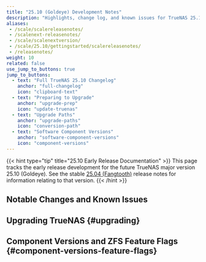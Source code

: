```yaml
---
title: "25.10 (Goldeye) Development Notes"
description: "Highlights, change log, and known issues for TrueNAS 25.10 releases."
aliases:
 - /scale/scalereleasenotes/
 - /scalenext-releasenotes/
 - /scale/scalenextversion/
 - /scale/25.10/gettingstarted/scalereleasenotes/
 - /releasenotes/
weight: 10
related: false
use_jump_to_buttons: true
jump_to_buttons:
  - text: "Full TrueNAS 25.10 Changelog"
    anchor: "full-changelog"
    icon: "clipboard-text"
  - text: "Preparing to Upgrade"
    anchor: "upgrade-prep"
    icon: "update-truenas"
  - text: "Upgrade Paths"
    anchor: "upgrade-paths"
    icon: "conversion-path"
  - text: "Software Component Versions"
    anchor: "software-component-versions"
    icon: "component-versions"
---
```


{{< hint type="tip" title="25.10 Early Release Documentation" >}}
This page tracks the early release development for the future TrueNAS major version 25.10 (Goldeye).
See the stable [25.04 (Fangtooth)](https://www.truenas.com/docs/scale/25.04/gettingstarted/scalereleasenotes/) release notes for information relating to that version.
{{< /hint >}}

## Notable Changes and Known Issues

<!-- Hugo-processed content for release notes tab box -->
<div style="display: none;" id="release-tab-content-source">
  <div data-tab-id="25.10.0-BETA.1" data-tab-label="25.10.0-BETA.1">

{{< hint type=warning title="Early Release Software" >}}
Early releases are intended for testing and feedback purposes.
Do not use early-release software for critical tasks.
{{< /hint >}}

August 20, 2025

The TrueNAS team is pleased to release TrueNAS 25.10-BETA.1!
This first public release version of TrueNAS 25.10 (Goldeye) has software component updates and new features that are in the polishing phase.

### 25.10-BETA.1 Notable changes

* 

<a href="https://ixsystems.atlassian.net/issues/?filter=11744" target="_blank">Click here for the full changelog</a> of completed tickets that are included in the 25.10-BETA.1 release.
{{< include file="/static/includes/JiraFilterInstructions.md" >}}

### 25.10-BETA.1 Known Issues

* 

<a href="https://ixsystems.atlassian.net/issues/?filter=11745" target="_blank">Click here to see the latest information</a> about public issues discovered in 25.10-BETA.1 that are being resolved in a future TrueNAS release.
  </div>
  <div data-tab-id="full-changelog" data-tab-label="Full TrueNAS 25.10 Changelog">
<!-- CSV Changelog Table with Version Support -->
<div id="csv-changelog-container"></div>
  </div>

</div>

<!-- Linkable Tab Box -->
<div id="release-tabs-container"></div>

<script src="/js/linkable-tabs.js?v=4.8"></script>
<script>
// Initialize linkable tabs with Hugo-processed content
document.addEventListener('DOMContentLoaded', function() {
    // Extract all tab content from Hugo-processed divs
    const tabSource = document.getElementById('release-tab-content-source');
    const tabDivs = tabSource.querySelectorAll('[data-tab-id]');
    
    const tabs = Array.from(tabDivs).map(div => ({
        id: div.getAttribute('data-tab-id'),
        label: div.getAttribute('data-tab-label'),
        content: div.innerHTML
    }));
    
    createLinkableTabs('release-tabs-container', tabs, {
        defaultTab: '25.04.1-changes-and-issues',
        urlHashEnabled: true,
        enableMarkdown: false, // Hugo already processed the content
        collapsible: true
    });
});
</script>

<!-- CSV Changelog Table Script - Load outside tab content to prevent redeclaration -->
<script src="/js/csv-changelog-table.js"></script>
<script>
// Initialize CSV changelog table when tab becomes active
window.initializeChangelogTable = function() {
    console.log('🔄 Attempting to initialize CSV changelog table');
    
    if (typeof createCSVChangelogTable === 'function') {
        // Find the container inside the active tab
        const activeTabPane = document.querySelector('.linkable-tab-pane.active');
        if (activeTabPane) {
            const container = activeTabPane.querySelector('#csv-changelog-container');
            if (container) {
                console.log('✅ Container found in active tab, initializing table');
                // Clear any existing content first
                container.innerHTML = '';
                
                // Fix the duplicate ID issue by temporarily using a unique ID
                console.log('🔧 Fixing duplicate ID issue...');
                const originalId = container.id;
                const uniqueId = 'csv-changelog-container-active-' + Date.now();
                
                // Change to unique ID temporarily
                container.id = uniqueId;
                console.log('   Changed container ID from', originalId, 'to', uniqueId);
                
                try {
                    console.log('🔄 Calling createCSVChangelogTable with unique ID...');
                    const result = createCSVChangelogTable('/data', uniqueId, {
                        useVersioning: true,
                        versions: [
                            { value: 'all', label: '25.04 (All)', filename: 'scale-25.04-changelog.csv' },
                            { value: '25.04.1', label: '25.04.1', filename: 'scale-25.04.1-changelog.csv' },
                            { value: '25.04.0', label: '25.04.0', filename: 'scale-25.04.0-changelog.csv' },
                            { value: '25.04-RC.1', label: '25.04-RC.1', filename: 'scale-25.04-RC.1-changelog.csv' },
                            { value: '25.04-BETA.1', label: '25.04-BETA.1', filename: 'scale-25.04-BETA.1-changelog.csv' }
                        ],
                        defaultVersion: 'all'
                    });
                    console.log('✅ createCSVChangelogTable returned:', result);
                    
                    // Restore original ID after a delay to allow CSV function to complete
                    setTimeout(() => {
                        container.id = originalId;
                        console.log('🔄 Restored container ID to', originalId);
                    }, 2000);
                    
                } catch (error) {
                    console.error('❌ Error calling createCSVChangelogTable:', error);
                    // Restore ID even if there's an error
                    container.id = originalId;
                }
                
                // Debug the container after table creation - check multiple times
                setTimeout(() => {
                    console.log('📊 Container 1 second after table creation:');
                    console.log('   Container HTML length:', container.innerHTML.length);
                    console.log('   Container children:', container.children.length);
                    if (container.innerHTML.length > 0) {
                        console.log('   First 200 chars:', container.innerHTML.substring(0, 200));
                    }
                }, 1000);
                
                setTimeout(() => {
                    console.log('📊 Container 3 seconds after table creation:');
                    console.log('   Container HTML length:', container.innerHTML.length);
                    console.log('   Container children:', container.children.length);
                    if (container.innerHTML.length > 0) {
                        console.log('   Table found!');
                    } else {
                        console.log('   Still empty - checking for errors...');
                        // Try to manually create some content to test
                        container.innerHTML = '<p style="color: red; font-size: 18px; padding: 20px;">TEST: If you can see this, the container works but CSV table creation failed.</p>';
                    }
                }, 3000);
                
                return; // Success, exit
            } else {
                console.log('❌ Container not found in active tab');
            }
        } else {
            console.log('❌ No active tab found');
        }
        
        // If we get here, retry
        console.log('⏳ Retrying in 200ms...');
        setTimeout(window.initializeChangelogTable, 200);
    } else {
        console.log('❌ createCSVChangelogTable function not available, retrying...');
        setTimeout(window.initializeChangelogTable, 200);
    }
};

// Don't initialize immediately - let tab system handle it
</script>

## Upgrading TrueNAS {#upgrading}

<!-- Hugo-processed content for upgrade notes tab box -->
<div style="display: none;" id="tab-content-source">
  <div data-tab-id="upgrade-prep" data-tab-label="Preparing to Upgrade">

{{< include file="/static/includes/EarlyReleaseWarning.md" >}}

{{< include file="/static/includes/UpgradeNotesBoilerplate.md" >}}

*  

  </div>

  <div data-tab-id="containers-virtual-machines" data-tab-label="Containers and Virtual Machines">
### Containers and Virtual Machines

  </div>

  <div data-tab-id="truenas-apps" data-tab-label="TrueNAS Apps">

### TrueNAS Apps

{{< include file="/static/includes/AppsUnversionedAdmonition.md" >}}

  </div>

  <div data-tab-id="upgrade-paths" data-tab-label="Upgrade Paths">

### Upgrade Paths (Anticipated)

{{< include file="/static/includes/EarlyReleaseWarning.md" >}}

{{< include file="/static/includes/25.10UpgradeMethods.md" >}}

{{< include file="/static/includes/SCALEUpgradePaths.md" >}}
  </div>  
  <div data-tab-id="migrating-from-tn13" data-tab-label="Migrating from TrueNAS 13.0 or 13.3">

### Migrating from TrueNAS 13.0 or 13.3

{{< include file="/static/includes/MigrateCOREtoSCALEWarning.md" >}}

Depending on the specific system configuration, migrating from a FreeBSD-based TrueNAS version can be a straightforward or complicated process.
See the [Migration articles]({{< ref "/SCALE/GettingStarted/Migrate/" >}}) for cautions and notes about differences between each software and the migration process.

{{< enterprise >}}
{{< include file="/static/includes/EnterpriseMigrationSupport.md" >}}

{{< include file="/static/includes/iXsystemsSupportContact.md" >}}
{{< /enterprise >}}
  </div>  
</div>

<!-- Linkable Tab Box -->
<div id="upgrade-notes-container"></div>

<script src="/js/linkable-tabs.js?v=4.8"></script>
<script>
// Initialize linkable tabs with Hugo-processed content
document.addEventListener('DOMContentLoaded', function() {
    // Extract all tab content from Hugo-processed divs
    const tabSource = document.getElementById('tab-content-source');
    const tabDivs = tabSource.querySelectorAll('[data-tab-id]');
    
    const tabs = Array.from(tabDivs).map(div => ({
        id: div.getAttribute('data-tab-id'),
        label: div.getAttribute('data-tab-label'),
        content: div.innerHTML
    }));
    
    createLinkableTabs('upgrade-notes-container', tabs, {
        defaultTab: '25.04-upgrade-notes',
        urlHashEnabled: true,
        enableMarkdown: true,
        collapsible: true
    });
});
</script>

## Component Versions and ZFS Feature Flags {#component-versions-feature-flags}

<!-- Hugo-processed content for component versions tab box -->
<div style="display: none;" id="component-tab-content-source">
  <div data-tab-id="software-component-versions" data-tab-label="Software Component Versions">

### Software Component Versions {#component-versions-tab}

Click the component version number to see release notes for that component.

{{< component-versions "25.10" >}}
  </div>
    
  <div data-tab-id="zfs-feature-flags" data-tab-label="ZFS Feature Flags">

### OpenZFS Feature Flags

TrueNAS integrates many features provided by the upstream [OpenZFS project](https://openzfs.org/wiki/Main_Page).
Any new feature flags introduced since the previous OpenZFS version that was integrated into TrueNAS (OpenZFS 2.2.99) are listed below:

{{< truetable class="tn-blue" >}}
| Feature Flag | GUID | Notes |
|--------------|------|-------|
|  | [](https://openzfs.github.io/openzfs-docs/man/master/7/zpool-features.7.html#FLAG) |  |
{{< /truetable >}}


For more details on feature flags, see [OpenZFS Feature Flags](https://openzfs.github.io/openzfs-docs/Basic%20Concepts/Feature%20Flags.html) and [OpenZFS zpool-feature.7](https://openzfs.github.io/openzfs-docs/man/7/zpool-features.7.html).
  </div>  
</div>

<!-- Linkable Tab Box -->
<div id="component-tabs-container"></div>

<script src="/js/linkable-tabs.js?v=4.8"></script>
<script>
// Initialize linkable tabs with Hugo-processed content
document.addEventListener('DOMContentLoaded', function() {
    // Extract all tab content from Hugo-processed divs
    const tabSource = document.getElementById('component-tab-content-source');
    const tabDivs = tabSource.querySelectorAll('[data-tab-id]');
    
    const tabs = Array.from(tabDivs).map(div => ({
        id: div.getAttribute('data-tab-id'),
        label: div.getAttribute('data-tab-label'),
        content: div.innerHTML
    }));
    
    createLinkableTabs('component-tabs-container', tabs, {
        defaultTab: 'software-component-versions',
        urlHashEnabled: true,
        enableMarkdown: false, // Hugo already processed the content
        collapsible: true
    });
    
    // Jump-to button hash refresh fix for collapsible tabs
    document.addEventListener('click', function(e) {
        // Check for jump-to buttons (which are <button> elements)
        if (e.target.matches('button.jump-to-button') || e.target.closest('button.jump-to-button')) {
            const button = e.target.matches('button.jump-to-button') ? e.target : e.target.closest('button.jump-to-button');
            
            // Get the target hash from the button's data or map from button text
            let targetHash = button.getAttribute('data-target');
            
            if (!targetHash) {
                const buttonText = button.textContent.trim();
                
                // Map button text to hash targets
                if (buttonText.includes('Full TrueNAS') && buttonText.includes('Changelog')) {
                    targetHash = '#full-changelog';
                } else if (buttonText.includes('Upgrade Paths')) {
                    targetHash = '#upgrade-paths';
                } else if (buttonText.includes('Notable Changes')) {
                    targetHash = '#notable-changes-and-known-issues';
                } else if (buttonText.includes('Component Versions')) {
                    targetHash = '#software-component-versions';
                }
            }
            
            if (targetHash && window.location.hash === targetHash) {
                // Same hash detected - force refresh to trigger tab expansion
                e.preventDefault();
                e.stopPropagation();
                
                window.location.hash = '';
                setTimeout(() => {
                    window.location.hash = targetHash;
                }, 50);
                
                return false;
            }
        }
        
        // Also handle regular hash links
        if (e.target.matches('a[href^="#"]')) {
            const href = e.target.getAttribute('href');
            
            if (window.location.hash === href) {
                e.preventDefault();
                e.stopPropagation();
                
                window.location.hash = '';
                setTimeout(() => {
                    window.location.hash = href;
                }, 50);
                
                return false;
            }
        }
    }, true)
});
</script>

